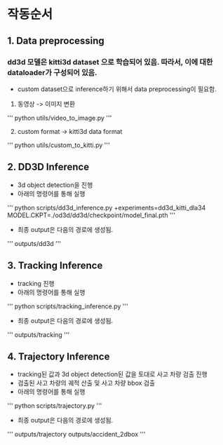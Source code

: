 # 작동순서
## 1. Data preprocessing
### dd3d 모델은 kitti3d dataset 으로 학습되어 있음. 따라서, 이에 대한 dataloader가 구성되어 있음.
- custom dataset으로 inference하기 위해서 data preprocessing이 필요함.

1. 동영상 -> 이미지 변환

'''
python utils/video_to_image.py
'''

2. custom format -> kitti3d data format

'''
python utils/custom_to_kitti.py
'''

## 2. DD3D Inference
- 3d object detection을 진행
- 아래의 명령어를 통해 실행

'''
python scripts/dd3d_inference.py +experiments=dd3d_kitti_dla34 MODEL.CKPT=./od3d/dd3d/checkpoint/model_final.pth 
'''

- 최종 output은 다음의 경로에 생성됨.

'''
outputs/dd3d
'''

## 3. Tracking Inference
- tracking 진행
- 아래의 명령어를 통해 실행

'''
python scripts/tracking_inference.py
'''

- 최종 output은 다음의 경로에 생성됨.

'''
outputs/tracking
'''

## 4. Trajectory Inference
- tracking된 값과 3d object detection된 값을 토대로 사고 차량 검출 진행
- 검출된 사고 차량의 궤적 산출 및 사고 차량 bbox 검출
- 아래의 명령어를 통해 실행

'''
python scripts/trajectory.py
'''

- 최종 output은 다음의 경로에 생성됨.

'''
outputs/trajectory
outputs/accident_2dbox
'''
